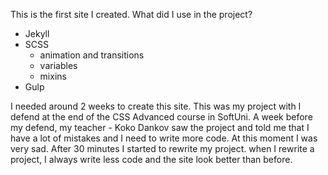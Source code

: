 This is the first site I created.
What did I use in the project?
- Jekyll
- SCSS
  * animation and transitions
  * variables
  * mixins
- Gulp

I needed around 2 weeks to create this site. 
This was my project with I defend at the end of the CSS Advanced course in SoftUni. 
A week before my defend, my teacher - Koko Dankov saw the project and told me that I have a lot of mistakes and 
I need to write more code. At this moment I was very sad. After 30 minutes I started to rewrite my project.
when I rewrite a project, I always write less code and the site look better than before.
